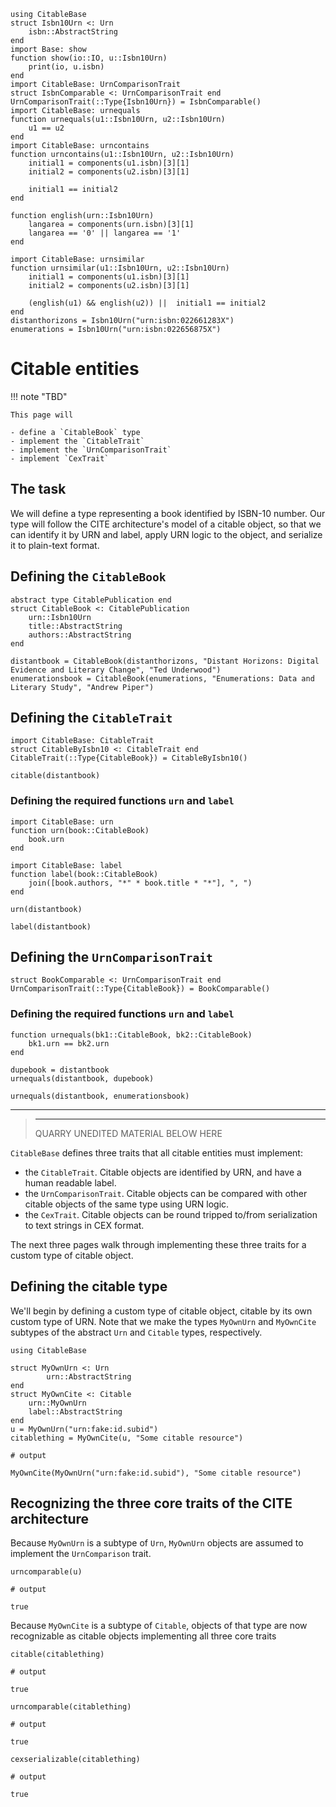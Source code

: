 ```@setup book
using CitableBase
struct Isbn10Urn <: Urn
    isbn::AbstractString
end
import Base: show
function show(io::IO, u::Isbn10Urn)
    print(io, u.isbn)
end
import CitableBase: UrnComparisonTrait
struct IsbnComparable <: UrnComparisonTrait end
UrnComparisonTrait(::Type{Isbn10Urn}) = IsbnComparable()
import CitableBase: urnequals
function urnequals(u1::Isbn10Urn, u2::Isbn10Urn)
    u1 == u2
end
import CitableBase: urncontains
function urncontains(u1::Isbn10Urn, u2::Isbn10Urn)
    initial1 = components(u1.isbn)[3][1]
    initial2 = components(u2.isbn)[3][1]

    initial1 == initial2
end

function english(urn::Isbn10Urn)
    langarea = components(urn.isbn)[3][1]
    langarea == '0' || langarea == '1'
end

import CitableBase: urnsimilar
function urnsimilar(u1::Isbn10Urn, u2::Isbn10Urn)
    initial1 = components(u1.isbn)[3][1]
    initial2 = components(u2.isbn)[3][1]

    (english(u1) && english(u2)) ||  initial1 == initial2
end
distanthorizons = Isbn10Urn("urn:isbn:022661283X")
enumerations = Isbn10Urn("urn:isbn:022656875X")
```
# Citable entities


!!! note "TBD"

    This page will 
    
    - define a `CitableBook` type
    - implement the `CitableTrait`
    - implement the `UrnComparisonTrait`
    - implement `CexTrait`


## The task

We will define a type representing a book identified by ISBN-10 number.  Our type will follow the CITE architecture's model of a citable object, so that we can identify it by URN and label, apply URN logic to the object, and serialize it to plain-text format.


## Defining the `CitableBook`



```@example book
abstract type CitablePublication end
struct CitableBook <: CitablePublication
    urn::Isbn10Urn
    title::AbstractString
    authors::AbstractString
end
```



```@example book
distantbook = CitableBook(distanthorizons, "Distant Horizons: Digital Evidence and Literary Change", "Ted Underwood")
enumerationsbook = CitableBook(enumerations, "Enumerations: Data and Literary Study", "Andrew Piper")
```

## Defining the `CitableTrait`




```@example book
import CitableBase: CitableTrait
struct CitableByIsbn10 <: CitableTrait end
CitableTrait(::Type{CitableBook}) = CitableByIsbn10()
```

```@example book
citable(distantbook)
```

### Defining the required functions `urn` and `label`


```@example book
import CitableBase: urn
function urn(book::CitableBook)
    book.urn
end

import CitableBase: label
function label(book::CitableBook)
    join([book.authors, "*" * book.title * "*"], ", ")
end
```

```@example book
urn(distantbook)
```


```@example book
label(distantbook)
```

## Defining the `UrnComparisonTrait`

```@example book
struct BookComparable <: UrnComparisonTrait end
UrnComparisonTrait(::Type{CitableBook}) = BookComparable()
```


### Defining the required functions `urn` and `label`

```@example book
function urnequals(bk1::CitableBook, bk2::CitableBook)
    bk1.urn == bk2.urn
end
```

```@example book
dupebook = distantbook
urnequals(distantbook, dupebook)
```

```@example book
urnequals(distantbook, enumerationsbook)
```

---

>
> ---
>
> QUARRY UNEDITED MATERIAL BELOW HERE



`CitableBase` defines three traits that all citable entities must implement:  

- the `CitableTrait`.  Citable objects are identified by URN, and have a human readable label.
- the `UrnComparisonTrait`.  Citable objects can be compared with other citable objects of the same type using URN logic.
- the `CexTrait`.  Citable objects can be round tripped to/from serialization to text strings in CEX format.


The next three pages walk through implementing these three traits for a custom type of citable object.


## Defining the citable type

We'll begin by defining a custom type of citable object, citable by its own custom type of URN.  Note that we make the types `MyOwnUrn` and `MyOwnCite` subtypes of the abstract `Urn` and `Citable` types, respectively.

```
using CitableBase

struct MyOwnUrn <: Urn
        urn::AbstractString
end
struct MyOwnCite <: Citable
    urn::MyOwnUrn
    label::AbstractString
end
u = MyOwnUrn("urn:fake:id.subid")
citablething = MyOwnCite(u, "Some citable resource")

# output

MyOwnCite(MyOwnUrn("urn:fake:id.subid"), "Some citable resource")
```


## Recognizing the three core traits of the CITE architecture

Because `MyOwnUrn` is a subtype of `Urn`, `MyOwnUrn` objects are assumed to implement the `UrnComparison` trait.

```
urncomparable(u)

# output

true
```

Because `MyOwnCite` is a subtype of `Citable`, objects of that type are now recognizable as citable objects implementing all three core traits

```
citable(citablething)

# output

true
```



```
urncomparable(citablething)

# output

true
```


```
cexserializable(citablething)

# output

true
```